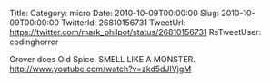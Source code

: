 Title: 
Category: micro
Date: 2010-10-09T00:00:00
Slug: 2010-10-09T00:00:00
TwitterId: 26810156731
TweetUrl: https://twitter.com/mark_philpot/status/26810156731
ReTweetUser: codinghorror

<i class="fa fa-retweet" aria-hidden="true"></i> Grover does Old Spice. SMELL LIKE A MONSTER. http://www.youtube.com/watch?v=zkd5dJIVjgM